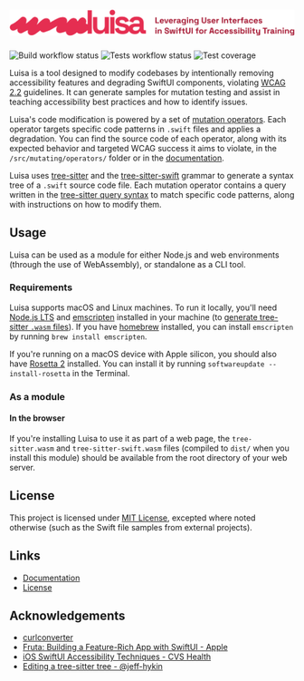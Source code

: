 # ![Luisa: Leveraging User Interfaces in SwiftUI for Accessibility Training](./misc/luisa-logo.svg)

![Build workflow status](https://github.com/Erick2280/luisa-deaccessibilizer/actions/workflows/build.yml/badge.svg)
![Tests workflow status](https://github.com/Erick2280/luisa-deaccessibilizer/actions/workflows/tests.yml/badge.svg)
![Test coverage](https://raw.githubusercontent.com/gist/Erick2280/ae03665a8f65725b43639dde75968a03/raw/badge.svg)

Luisa is a tool designed to modify codebases by intentionally removing accessibility features and degrading SwiftUI components, violating [WCAG 2.2](https://www.w3.org/WAI/WCAG22) guidelines. It can generate samples for mutation testing and assist in teaching accessibility best practices and how to identify issues.

Luisa's code modification is powered by a set of [mutation operators](https://docs.luisa.riso.dev/interfaces/MutationOperator). Each operator targets specific code patterns in `.swift` files and applies a degradation. You can find the source code of each operator, along with its expected behavior and targeted WCAG success it aims to violate, in the `/src/mutating/operators/` folder or in the [documentation](https://docs.luisa.riso.dev).

Luisa uses [tree-sitter](https://tree-sitter.github.io/tree-sitter/) and the [tree-sitter-swift](https://github.com/alex-pinkus/tree-sitter-swift) grammar to generate a syntax tree of a `.swift` source code file. Each mutation operator contains a query written in the [tree-sitter query syntax](https://tree-sitter.github.io/tree-sitter/syntax-highlighting#queries) to match specific code patterns, along with instructions on how to modify them.

## Usage

Luisa can be used as a module for either Node.js and web environments (through the use of WebAssembly), or standalone as a CLI tool.

### Requirements

Luisa supports macOS and Linux machines. To run it locally, you'll need [Node.js LTS](https://nodejs.org) and [emscripten](https://emscripten.org) installed in your machine (to [generate tree-sitter `.wasm` files](https://github.com/tree-sitter/tree-sitter/tree/master/lib/binding_web#generate-wasm-language-files)). If you have [homebrew](https://brew.sh) installed, you can install `emscripten` by running `brew install emscripten`.

If you're running on a macOS device with Apple silicon, you should also have [Rosetta 2](https://support.apple.com/en-us/102527) installed. You can install it by running `softwareupdate --install-rosetta` in the Terminal.

### As a module

#### In the browser

If you're installing Luisa to use it as part of a web page, the `tree-sitter.wasm` and `tree-sitter-swift.wasm` files (compiled to `dist/` when you install this module) should be available from the root directory of your web server.

## License

This project is licensed under [MIT License](./LICENSE), excepted where noted otherwise (such as the Swift file samples from external projects).

## Links

- [Documentation](https://docs.luisa.riso.dev)
- [License](./LICENSE)

## Acknowledgements

- [curlconverter](https://github.com/curlconverter/curlconverter)
- [Fruta: Building a Feature-Rich App with SwiftUI - Apple](https://developer.apple.com/documentation/appclip/fruta_building_a_feature-rich_app_with_swiftui)
- [iOS SwiftUI Accessibility Techniques - CVS Health](https://github.com/cvs-health/ios-swiftui-accessibility-techniques)
- [Editing a tree-sitter tree - @jeff-hykin](https://github.com/tree-sitter/tree-sitter/discussions/2553#discussioncomment-9976343)
